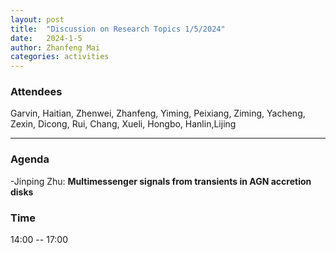 ```yaml
---
layout: post
title:  "Discussion on Research Topics 1/5/2024"
date:   2024-1-5
author: Zhanfeng Mai
categories: activities
---
```



### Attendees

Garvin, Haitian, Zhenwei, Zhanfeng, Yiming, Peixiang, Ziming, Yacheng, Zexin, Dicong, Rui, Chang, Xueli, Hongbo, Hanlin,Lijing

---

### Agenda


-Jinping Zhu: **Multimessenger signals from transients in AGN accretion disks**




 


      
     
       
  
       
  
       

          
### Time

14:00  -- 17:00 
